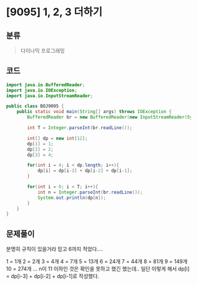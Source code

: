 # [9095] 1, 2, 3 더하기

## 분류
> 다이나믹 프로그래밍

## 코드
```java
import java.io.BufferedReader;
import java.io.IOException;
import java.io.InputStreamReader;

public class BOJ9095 {
    public static void main(String[] args) throws IOException {
        BufferedReader br = new BufferedReader(new InputStreamReader(System.in));

        int T = Integer.parseInt(br.readLine());

        int[] dp = new int[12];
        dp[1] = 1;
        dp[2] = 2;
        dp[3] = 4;

        for(int i = 4; i < dp.length; i++){
            dp[i] = dp[i-3] + dp[i-2] + dp[i-1];
        }

        for(int i = 0; i < T; i++){
            int n = Integer.parseInt(br.readLine());
            System.out.println(dp[n]);
        }
    }
}
```

## 문제풀이

분명히 규칙이 있을거라 믿고 6까지 적었다....

1 = 1개
2 = 2개
3 = 4개
4 = 7개
5 = 13개
6 = 24개
7 = 44개
8 = 81개
9 = 149개
10 = 274개
...
n이 11 이하인 것은 확인을 못하고 했긴 했는데.. 
일단 이렇게 해서 dp[i] = dp[i-3] + dp[i-2] + dp[i-1]로 작성했다.
